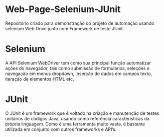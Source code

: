 # Web-Page-Selenium-JUnit

Repositório criado para demonstração do projeto de automação usando selenium Web Drive junto com Framework de teste JUnit.

# Selenium 

A API Selenium WebDriver tem como sua principal função automatizar ações do navegador, tais como submissão de formulários, seleções e navegação em menus dropdown, inserção de dados em campos texto, iteração de elementos HTML etc.

# JUnit

O JUnit é um framework que é voltado na criação e manutenção de testes unitários de códigos Java, usando como referência características da própria linguagem.
Como é uma ferramenta muito vasta, é bastante utilizada em conjunto com outros frameworks e API’s.
